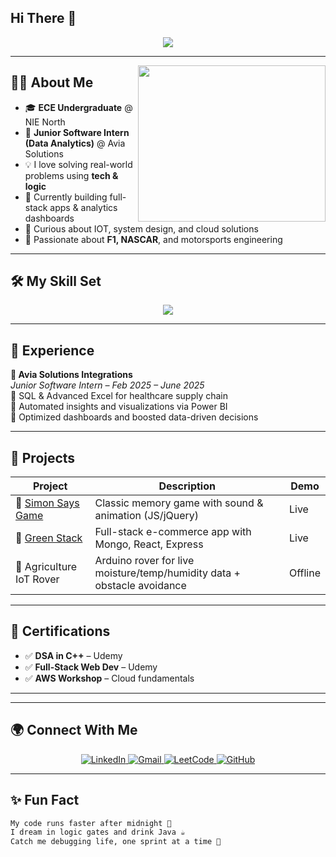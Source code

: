 ## Hi There 👋

<!--<!-- Hero Section with Typing Animation -->
<!-- Typing animated banner -->

<!-- Hero Section with Typing Animation -->
<p align="center">
  <img src="https://readme-typing-svg.herokuapp.com?font=Fira+Code&duration=3000&pause=1000&color=0FF9F9&center=true&vCenter=true&width=800&lines=Hey+there%2C+I'm+Aditya+Kaustav+S!;MERN+Stack+%F0%9F%92%BB+%7C+Data+Analyst+%F0%9F%93%88;Power+BI+%7C+IOT+%7C+Full-Stack+Developer+%7C+Tech+Enthusiast;Welcome+to+my+GitHub+Universe+%F0%9F%8C%9F" />
</p>

---

<img align="right" src="https://media.giphy.com/media/qgQUggAC3Pfv687qPC/giphy.gif" width="300" height="250" />

## 👨‍💻 About Me

- 🎓 **ECE Undergraduate** @ NIE North
- 💼 **Junior Software Intern (Data Analytics)** @ Avia Solutions
- 💡 I love solving real-world problems using **tech & logic**
- 🚀 Currently building full-stack apps & analytics dashboards
- 🧠 Curious about IOT, system design, and cloud solutions
- 🏁 Passionate about **F1, NASCAR**, and motorsports engineering

---

## 🛠️ My Skill Set

<div align="center">
  <img src="https://skillicons.dev/icons?i=cpp,js,html,css,react,nodejs,express,mongodb,git,vercel,figma,powerbi" />
</div>

---

## 💼 Experience

**🧩 Avia Solutions Integrations**  
*Junior Software Intern – Feb 2025 – June 2025*  
🔹 SQL & Advanced Excel for healthcare supply chain  
🔹 Automated insights and visualizations via Power BI  
🔹 Optimized dashboards and boosted data-driven decisions

---

## 🚀 Projects

| Project | Description | Demo |
|--------|-------------|------|
| 🧠 [Simon Says Game](https://simon-says-game-smoky.vercel.app/) | Classic memory game with sound & animation (JS/jQuery) | Live |
| 🛒 [Green Stack](https://greencart-deploy-vkqc.vercel.app/) | Full-stack e-commerce app with Mongo, React, Express | Live |
| 🚜 Agriculture IoT Rover | Arduino rover for live moisture/temp/humidity data + obstacle avoidance | Offline |

---

## 📜 Certifications

- ✅ **DSA in C++** – Udemy  
- ✅ **Full-Stack Web Dev** – Udemy  
- ✅ **AWS Workshop** – Cloud fundamentals

---


---

## 🌍 Connect With Me

<p align="center">
  <a href="https://www.linkedin.com/in/adityakaustav/" target="_blank">
    <img alt="LinkedIn" src="https://img.shields.io/badge/LinkedIn-0077B5.svg?&style=for-the-badge&logo=linkedin&logoColor=white"/>
  </a>
  <a href="mailto:adityakaustav829@gmail.com">
    <img alt="Gmail" src="https://img.shields.io/badge/Gmail-D14836?style=for-the-badge&logo=gmail&logoColor=white" />
  </a>
  <a href="https://leetcode.com/u/adityakaustav829/" target="_blank">
    <img alt="LeetCode" src="https://img.shields.io/badge/LeetCode-FFA116?style=for-the-badge&logo=leetcode&logoColor=white" />
  </a>
  <a href="https://github.com/aditya2003-crypto">
    <img alt="GitHub" src="https://img.shields.io/badge/GitHub-181717?style=for-the-badge&logo=github&logoColor=white" />
  </a>
</p>

---

## ✨ Fun Fact
```txt
My code runs faster after midnight 🌙  
I dream in logic gates and drink Java ☕  
Catch me debugging life, one sprint at a time 🏁


